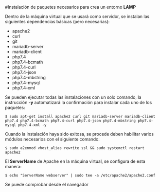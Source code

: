 #Instalación de paquetes necesarios para crea un entorno **LAMP**

Dentro de la máquina virtual que se usará como servidor, se instalan las siguientes dependencias básicas (pero necesarias):

 + apache2
 + curl
 + git
 + mariadb-server
 + mariadb-client
 + php7.4
 + php7.4-bcmath
 + php7.4-curl
 + php7.4-json
 + php7.4-mbstring
 + php7.4-mysql
 + php7.4-xml

Se pueden ejecutar todas las instalaciones con un solo comando, la instrucción **-y** automatizará la confirmación para instalar cada uno de los paquetes:

	$ sudo apt-get install apache2 curl git mariadb-server mariadb-client php7.4 php7.4-bcmath php7.4-curl php7.4-json php7.4-mbstring php7.4-mysql php7.4-xml -y

Cuando la instalación haya sido exitosa, se procede deben habilitar varios módulos necesarios con el siguiente comando:

    $ sudo a2enmod vhost_alias rewrite ssl && sudo systemctl restart apache2

El **ServerName** de Apache en la máquina virtual, se configura de esta manera:

    $ echo "ServerName webserver" | sudo tee -a /etc/apache2/apache2.conf

Se puede comprobar desde el navegador 
